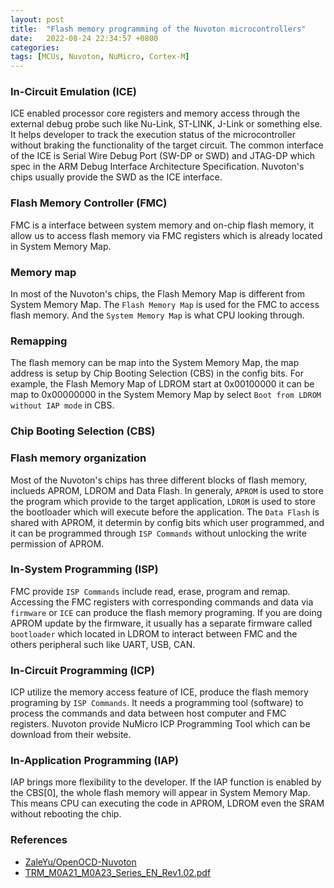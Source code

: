 ```yaml
---
layout: post
title:  "Flash memory programming of the Nuvoton microcontrollers"
date:   2022-08-24 22:34:57 +0800
categories: 
tags: [MCUs, Nuvoton, NuMicro, Cortex-M]
---
```

### In-Circuit Emulation (ICE)
ICE enabled processor core registers and memory access through the external debug probe such like Nu-Link, ST-LINK, J-Link or something else. It helps developer to track the execution status of the microcontroller without braking the functionality of the target circuit. The common interface of the ICE is Serial Wire Debug Port (SW-DP or SWD) and JTAG-DP which spec in the ARM Debug Interface Architecture Specification. Nuvoton's chips usually provide the SWD as the ICE interface.

### Flash Memory Controller (FMC)
FMC is a interface between system memory and on-chip flash memory, it allow us to access flash memory via FMC registers which is already located in System Memory Map.

### Memory map
In most of the Nuvoton's chips, the Flash Memory Map is different from System Memory Map. The `Flash Memory Map` is used for the FMC to access flash memory. And the `System Memory Map` is what CPU looking through. 

### Remapping
The flash memory can be map into the System Memory Map, the map address is setup by Chip Booting Selection (CBS) in the config bits. For example, the Flash Memory Map of LDROM start at 0x00100000 it can be map to 0x00000000 in the System Memory Map by select `Boot from LDROM without IAP mode` in CBS.

### Chip Booting Selection (CBS)

### Flash memory organization
Most of the Nuvoton's chips has three different blocks of flash memory, inclueds APROM, LDROM and Data Flash. In generaly, `APROM` is used to store the program which provide to the target application, `LDROM` is used to store the bootloader which will execute before the application. The `Data Flash` is shared with APROM, it determin by config bits which user programmed, and it can be programmed through `ISP Commands` without unlocking the write permission of APROM.

### In-System Programming (ISP)
FMC provide `ISP Commands` include read, erase, program and remap. Accessing the FMC registers with corresponding commands and data via `firmware` or `ICE` can produce the flash memory programing. If you are doing APROM update by the firmware, it usually has a separate firmware called `bootloader` which located in LDROM to interact between FMC and the others peripheral such like UART, USB, CAN.

### In-Circuit Programming (ICP)
ICP utilize the memory access feature of ICE, produce the flash memory programing by `ISP Commands`. It needs a programming tool (software) to process the commands and data between host computer and FMC registers. Nuvoton provide NuMicro ICP Programming Tool which can be download from their website.

### In-Application Programming (IAP)
IAP brings more flexibility to the developer. If the IAP function is enabled by the CBS[0], the whole flash memory will appear in System Memory Map. This means CPU can executing the code in APROM, LDROM even the SRAM without rebooting the chip.

### References
- [ZaleYu/OpenOCD-Nuvoton](https://github.com/ZaleYu/OpenOCD-Nuvoton)
- [TRM_M0A21_M0A23_Series_EN_Rev1.02.pdf](https://www.nuvoton.com/export/resource-files/TRM_M0A21_M0A23_Series_EN_Rev1.02.pdf)
